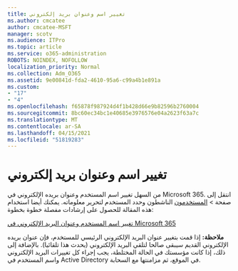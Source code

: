 ```yaml
---
title: تغيير اسم وعنوان بريد إلكتروني
ms.author: cmcatee
author: cmcatee-MSFT
manager: scotv
ms.audience: ITPro
ms.topic: article
ms.service: o365-administration
ROBOTS: NOINDEX, NOFOLLOW
localization_priority: Normal
ms.collection: Adm_O365
ms.assetid: 9e00841d-fda2-4610-95a6-c99a4b1e891a
ms.custom:
- "17"
- "4"
ms.openlocfilehash: f65878f987924d4f1b428d66e9b82596b2760004
ms.sourcegitcommit: 8bc60ec34bc1e40685e3976576e04a2623f63a7c
ms.translationtype: MT
ms.contentlocale: ar-SA
ms.lasthandoff: 04/15/2021
ms.locfileid: "51819283"
---
```

# <a name="change-a-name-and-email-address"></a>تغيير اسم وعنوان بريد إلكتروني

من السهل تغيير اسم المستخدم وعنوان بريده الإلكتروني في Microsoft 365. انتقل إلى  صفحة \> [المستخدمون](https://go.microsoft.com/fwlink/p/?linkid=834822) الناشطون وحدد المستخدم لتحرير معلوماته. يمكنك أيضا استخدام هذه المقالة للحصول على إرشادات مفصلة خطوة بخطوة:
  
[تغيير اسم المستخدم وعنوان البريد الإلكتروني في Microsoft 365](https://docs.microsoft.com/microsoft-365/admin/add-users/change-a-user-name-and-email-address)
  
 **ملاحظة:** إذا قمت بتغيير عنوان البريد الإلكتروني الرئيسي للمستخدم، فإن عنوان بريده الإلكتروني القديم سيبقى صالحا لتلقي البريد الإلكتروني (يحدث هذا تلقائيا). بالإضافة إلى ذلك، إذا كانت مؤسستك في الحالة المختلطة، يجب إجراء كل تغييرات البريد الإلكتروني واسم المستخدم في Active Directory في الموقع، ثم مزامنتها مع السحابة.